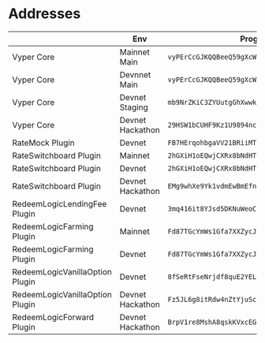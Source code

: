 # Addresses

|                                 | Env              | Program                                        | Upgrade authority                              |
| ------------------------------- | ---------------- | ---------------------------------------------- | ---------------------------------------------- |
| Vyper Core                      | Mainnet Main     | `vyPErCcGJKQQBeeQ59gXcWrDyU4vBrq8qQfacwmsAsp`  | `DpfQodEMtBjx7X8Y8VhC9THo18YVZmUtvm6ASCVFThxh` |
| Vyper Core                      | Devnnet Main     | `vyPErCcGJKQQBeeQ59gXcWrDyU4vBrq8qQfacwmsAsp`  | `DpfQodEMtBjx7X8Y8VhC9THo18YVZmUtvm6ASCVFThxh` |
| Vyper Core                      | Devnet Staging   | `mb9NrZKiC3ZYUutgGhXwwkAL6Jkvmu5WLDbxWRZ8L9U`  | `DpfQodEMtBjx7X8Y8VhC9THo18YVZmUtvm6ASCVFThxh` |
| Vyper Core                      | Devnet Hackathon | `29HSW1bCUHF9Kz1U9894nc9ycFCWTTTLMmKZmZ5qLwgT` | `DpfQodEMtBjx7X8Y8VhC9THo18YVZmUtvm6ASCVFThxh` |
| RateMock Plugin                 | Devnet           | `FB7HErqohbgaVV21BRiiMTuiBpeUYT8Yw7Z6EdEL7FAG` | `DpfQodEMtBjx7X8Y8VhC9THo18YVZmUtvm6ASCVFThxh` |
| RateSwitchboard Plugin          | Mainnet          | `2hGXiH1oEQwjCXRx8bNdHTi49ScZp7Mj2bxcjxtULKe1` | `DpfQodEMtBjx7X8Y8VhC9THo18YVZmUtvm6ASCVFThxh` |
| RateSwitchboard Plugin          | Devnet           | `2hGXiH1oEQwjCXRx8bNdHTi49ScZp7Mj2bxcjxtULKe1` | `DpfQodEMtBjx7X8Y8VhC9THo18YVZmUtvm6ASCVFThxh` |
| RateSwitchboard Plugin          | Devnet Hackathon | `EMg9whXe9Yk1vdmEwBmEfnucRAaombxC4HW1LyRy1tWD` | `DpfQodEMtBjx7X8Y8VhC9THo18YVZmUtvm6ASCVFThxh` |
| RedeemLogicLendingFee Plugin    | Devnet           | `3mq416it8YJsd5DKNuWeoCCAH8GYJfpuefHSNkSP6LyS` | `DpfQodEMtBjx7X8Y8VhC9THo18YVZmUtvm6ASCVFThxh` |
| RedeemLogicFarming Plugin       | Mainnet          | `Fd87TGcYmWs1Gfa7XXZycJwt9kXjRs8axMtxCWtCmowN` | `DpfQodEMtBjx7X8Y8VhC9THo18YVZmUtvm6ASCVFThxh` |
| RedeemLogicFarming Plugin       | Devnet           | `Fd87TGcYmWs1Gfa7XXZycJwt9kXjRs8axMtxCWtCmowN` | `DpfQodEMtBjx7X8Y8VhC9THo18YVZmUtvm6ASCVFThxh` |
| RedeemLogicVanillaOption Plugin | Devnet           | `8fSeRtFseNrjdf8quE2YELhuzLkHV7WEGRPA9Jz8xEVe` | `DpfQodEMtBjx7X8Y8VhC9THo18YVZmUtvm6ASCVFThxh` |
| RedeemLogicVanillaOption Plugin | Devnet Hackathon | `Fz5JL6g8itRdw4nZtYjuScJZx2JATLE5SHNm1NwW87XV` | `DpfQodEMtBjx7X8Y8VhC9THo18YVZmUtvm6ASCVFThxh` |
| RedeemLogicForward Plugin       | Devnet Hackathon | `BrpV1re8MshA8qskKVxcEG8zXG3vf2uLX6myeTKAyhsK` | `DpfQodEMtBjx7X8Y8VhC9THo18YVZmUtvm6ASCVFThxh` |
